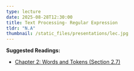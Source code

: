 ```yaml
---
type: lecture
date: 2025-08-28T12:30:00
title: Text Processing- Regular Expression
tldr: "N.A"
thumbnail: /static_files/presentations/lec.jpg
---
```

**Suggested Readings:**
- [Chapter 2: Words and Tokens (Section 2.7)](https://web.stanford.edu/~jurafsky/slp3/2.pdf)
